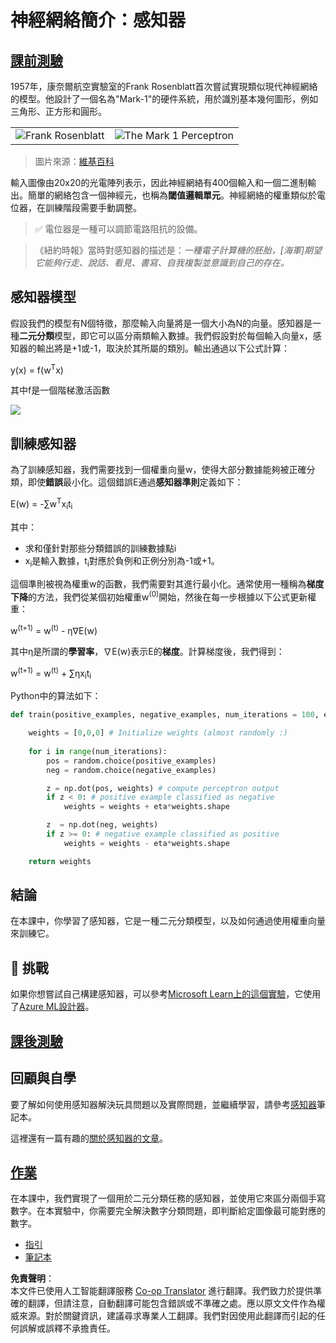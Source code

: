 <!--
CO_OP_TRANSLATOR_METADATA:
{
  "original_hash": "0c37770bba4fff3c71dc00eb261ee61b",
  "translation_date": "2025-08-24T22:10:32+00:00",
  "source_file": "lessons/3-NeuralNetworks/03-Perceptron/README.md",
  "language_code": "hk"
}
-->
# 神經網絡簡介：感知器

## [課前測驗](https://red-field-0a6ddfd03.1.azurestaticapps.net/quiz/103)

1957年，康奈爾航空實驗室的Frank Rosenblatt首次嘗試實現類似現代神經網絡的模型。他設計了一個名為"Mark-1"的硬件系統，用於識別基本幾何圖形，例如三角形、正方形和圓形。

|      |      |
|--------------|-----------|
|<img src='images/Rosenblatt-wikipedia.jpg' alt='Frank Rosenblatt'/> | <img src='images/Mark_I_perceptron_wikipedia.jpg' alt='The Mark 1 Perceptron' />|

> 圖片來源：[維基百科](https://en.wikipedia.org/wiki/Perceptron)

輸入圖像由20x20的光電陣列表示，因此神經網絡有400個輸入和一個二進制輸出。簡單的網絡包含一個神經元，也稱為**閾值邏輯單元**。神經網絡的權重類似於電位器，在訓練階段需要手動調整。

> ✅ 電位器是一種可以調節電路阻抗的設備。

> 《紐約時報》當時對感知器的描述是：*一種電子計算機的胚胎，[海軍]期望它能夠行走、說話、看見、書寫、自我複製並意識到自己的存在。*

## 感知器模型

假設我們的模型有N個特徵，那麼輸入向量將是一個大小為N的向量。感知器是一種**二元分類**模型，即它可以區分兩類輸入數據。我們假設對於每個輸入向量x，感知器的輸出將是+1或-1，取決於其所屬的類別。輸出通過以下公式計算：

y(x) = f(w<sup>T</sup>x)

其中f是一個階梯激活函數

<!-- img src="http://www.sciweavers.org/tex2img.php?eq=f%28x%29%20%3D%20%5Cbegin%7Bcases%7D%0A%20%20%20%20%20%20%20%20%20%2B1%20%26%20x%20%5Cgeq%200%20%5C%5C%0A%20%20%20%20%20%20%20%20%20-1%20%26%20x%20%3C%200%0A%20%20%20%20%20%20%20%5Cend%7Bcases%7D%20%5C%5C%0A&bc=White&fc=Black&im=jpg&fs=12&ff=arev&edit=0" align="center" border="0" alt="f(x) = \begin{cases} +1 & x \geq 0 \\ -1 & x < 0 \end{cases} \\" width="154" height="50" / -->
<img src="images/activation-func.png"/>

## 訓練感知器

為了訓練感知器，我們需要找到一個權重向量w，使得大部分數據能夠被正確分類，即使**錯誤**最小化。這個錯誤E通過**感知器準則**定義如下：

E(w) = -∑w<sup>T</sup>x<sub>i</sub>t<sub>i</sub>

其中：

* 求和僅針對那些分類錯誤的訓練數據點i
* x<sub>i</sub>是輸入數據，t<sub>i</sub>對應於負例和正例分別為-1或+1。

這個準則被視為權重w的函數，我們需要對其進行最小化。通常使用一種稱為**梯度下降**的方法，我們從某個初始權重w<sup>(0)</sup>開始，然後在每一步根據以下公式更新權重：

w<sup>(t+1)</sup> = w<sup>(t)</sup> - η∇E(w)

其中η是所謂的**學習率**，∇E(w)表示E的**梯度**。計算梯度後，我們得到：

w<sup>(t+1)</sup> = w<sup>(t)</sup> + ∑ηx<sub>i</sub>t<sub>i</sub>

Python中的算法如下：

```python
def train(positive_examples, negative_examples, num_iterations = 100, eta = 1):

    weights = [0,0,0] # Initialize weights (almost randomly :)
        
    for i in range(num_iterations):
        pos = random.choice(positive_examples)
        neg = random.choice(negative_examples)

        z = np.dot(pos, weights) # compute perceptron output
        if z < 0: # positive example classified as negative
            weights = weights + eta*weights.shape

        z  = np.dot(neg, weights)
        if z >= 0: # negative example classified as positive
            weights = weights - eta*weights.shape

    return weights
```

## 結論

在本課中，你學習了感知器，它是一種二元分類模型，以及如何通過使用權重向量來訓練它。

## 🚀 挑戰

如果你想嘗試自己構建感知器，可以參考[Microsoft Learn上的這個實驗](https://docs.microsoft.com/en-us/azure/machine-learning/component-reference/two-class-averaged-perceptron?WT.mc_id=academic-77998-cacaste)，它使用了[Azure ML設計器](https://docs.microsoft.com/en-us/azure/machine-learning/concept-designer?WT.mc_id=academic-77998-cacaste)。

## [課後測驗](https://red-field-0a6ddfd03.1.azurestaticapps.net/quiz/203)

## 回顧與自學

要了解如何使用感知器解決玩具問題以及實際問題，並繼續學習，請參考[感知器](../../../../../lessons/3-NeuralNetworks/03-Perceptron/Perceptron.ipynb)筆記本。

這裡還有一篇有趣的[關於感知器的文章](https://towardsdatascience.com/what-is-a-perceptron-basics-of-neural-networks-c4cfea20c590)。

## [作業](lab/README.md)

在本課中，我們實現了一個用於二元分類任務的感知器，並使用它來區分兩個手寫數字。在本實驗中，你需要完全解決數字分類問題，即判斷給定圖像最可能對應的數字。

* [指引](lab/README.md)
* [筆記本](../../../../../lessons/3-NeuralNetworks/03-Perceptron/lab/PerceptronMultiClass.ipynb)

**免責聲明**：  
本文件已使用人工智能翻譯服務 [Co-op Translator](https://github.com/Azure/co-op-translator) 進行翻譯。我們致力於提供準確的翻譯，但請注意，自動翻譯可能包含錯誤或不準確之處。應以原文文件作為權威來源。對於關鍵資訊，建議尋求專業人工翻譯。我們對因使用此翻譯而引起的任何誤解或誤釋不承擔責任。